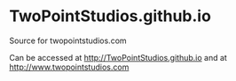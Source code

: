 # TwoPointStudios.github.io
Source for twopointstudios.com

Can be accessed at http://TwoPointStudios.github.io and at http://www.twopointstudios.com
